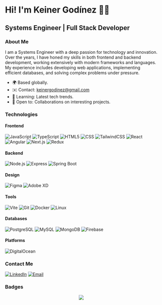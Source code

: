 # Hi! I'm Keiner Godínez 👋🚀

## Systems Engineer | Full Stack Developer

### About Me

I am a Systems Engineer with a deep passion for technology and innovation. Over the years, I have honed my skills in both frontend and backend development, working extensively with modern frameworks and languages. My experience includes developing web applications, implementing efficient databases, and solving complex problems under pressure.

- 🌍 Based globally.
- ✉️ Contact: [keinergodinez@gmail.com](mailto:keinergodinez@gmail.com)
- 🧠 Learning: Latest tech trends.
- 🤝 Open to: Collaborations on interesting projects.

### Technologies

#### Frontend
![JavaScript](https://img.shields.io/badge/-JavaScript-333333?style=flat&logo=javascript)
![TypeScript](https://img.shields.io/badge/-TypeScript-333333?style=flat&logo=typescript)
![HTML5](https://img.shields.io/badge/-HTML5-333333?style=flat&logo=html5)
![CSS](https://img.shields.io/badge/-CSS-333333?style=flat&logo=css3)
![TailwindCSS](https://img.shields.io/badge/-TailwindCSS-333333?style=flat&logo=tailwind-css)
![React](https://img.shields.io/badge/-React-333333?style=flat&logo=react)
![Angular](https://img.shields.io/badge/-Angular-333333?style=flat&logo=angular)
![Next.js](https://img.shields.io/badge/-Next.js-333333?style=flat&logo=next.js)
![Redux](https://img.shields.io/badge/-Redux-333333?style=flat&logo=redux)

#### Backend
![Node.js](https://img.shields.io/badge/-Node.js-333333?style=flat&logo=node.js)
![Express](https://img.shields.io/badge/-Express-333333?style=flat&logo=express)
![Spring Boot](https://img.shields.io/badge/-Spring%20Boot-333333?style=flat&logo=spring-boot)

#### Design
![Figma](https://img.shields.io/badge/-Figma-333333?style=flat&logo=figma)
![Adobe XD](https://img.shields.io/badge/-Adobe%20XD-333333?style=flat&logo=adobe-xd)

#### Tools
![Vite](https://img.shields.io/badge/-Vite-333333?style=flat&logo=vite)
![Git](https://img.shields.io/badge/-Git-333333?style=flat&logo=git)
![Docker](https://img.shields.io/badge/-Docker-333333?style=flat&logo=docker)
![Linux](https://img.shields.io/badge/-Linux-333333?style=flat&logo=linux)

#### Databases
![PostgreSQL](https://img.shields.io/badge/-PostgreSQL-333333?style=flat&logo=postgresql)
![MySQL](https://img.shields.io/badge/-MySQL-333333?style=flat&logo=mysql)
![MongoDB](https://img.shields.io/badge/-MongoDB-333333?style=flat&logo=mongodb)
![Firebase](https://img.shields.io/badge/-Firebase-333333?style=flat&logo=firebase)

#### Platforms
![DigitalOcean](https://img.shields.io/badge/-DigitalOcean-333333?style=flat&logo=digitalocean)



### Contact Me
<a href="https://www.linkedin.com/in/keiner28/"><img alt="LinkedIn" src="https://img.shields.io/badge/LinkedIn-Keiner%20Godinez-blue?style=flat-square&logo=linkedin"></a>
<a href="keinergodinez@gmail.com"><img alt="Email" src="https://img.shields.io/badge/Gmail-Keinergodinez@gmail.com-blue?style=flat-square&logo=gmail"></a>  

### Badges

<div align="center">
  <a href="http://www.github.com/Keiner28">
    <img src="https://github-readme-streak-stats.herokuapp.com/?user=Keiner28&theme=github_dark&hide_border=true"/>
  </a>
</div>

